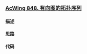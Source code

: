 ### [AcWing 848. 有向图的拓扑序列](https://www.acwing.com/problem/content/850/)

#### 描述


#### 思路


#### 代码